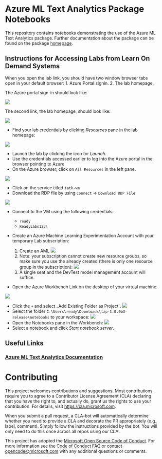 # Azure ML Text Analytics Package Notebooks

This repository contains notebooks demonstrating the use of the Azure ML Text Analytics package. Further documentation about the package can be found on the package [homepage](https://docs.microsoft.com/en-us/azure/machine-learning/service/reference-python-package-overview#azure-ml-package-for-text-analytics).

## Instructions for Accessing Labs from Learn On Demand Systems

When you open the lab link, you should have two window browser tabs open in your default browser: 1. Azure Portal signin. 2. The lab homepage.

The Azure portal sign-in should look like:

![](imgs/lab-portal-signin.PNG)

The second link, the lab homepage, should look like:

![](imgs/lods-start.PNG)

- Find your lab credentials by clicking _Resources_ pane in the lab homepage:

![](imgs/lods-credentials.PNG)

- Launch the lab by clicking the icon for _Launch_.
- Use the  credentials accessed earlier to log into the Azure portal in the browser pointing to Azure
- On the Azure browser, click on `All Resources` in the left pane.

![](imgs/lods-all-services.PNG)
- Click on the service titled `tatk-vm`
- Download the RDP file by using `Connect` -> `Download RDP File` 

![](imgs/lods-RDP-download.PNG)

- Connect to the VM using the following credentials:
    * `ready`
    * `ReadyLabs123!`
- Create an Azure Machine Learning Experimentation Account with your temporary Lab subscription:

    1. Create an AML 
    ![](imgs/aml-create-experimentation.PNG)
    1. Note: your subscription cannot create new resource groups, so make sure you use the already created (there is only one resource group in the subscription):
    ![](imgs/aml-settings.PNG)
    1. A single seat and the DevTest model management account will suffice.

- Open the Azure Workbench Link on the desktop of your virtual machine:

![](imgs/vm-desktop.PNG)

- Click the `+` and select _Add Existing Folder as Project`.
![](imgs/aml-add-folder.PNG)
- Select the folder `C:\Users\ready\Downloads\tap-1.0.0b3-release\notebooks` to your workspace:
![](imgs/aml-select-folder.PNG)
- Open the Notebooks pane in the Workbench:
![](imgs/aml-start-server.PNG)
- Select a notebook and click _Start notebook server_.


## Useful Links

### [Azure ML Text Analytics Documentation](https://docs.microsoft.com/en-us/azure/machine-learning/service/reference-python-package-overview#azure-ml-package-for-text-analytics)

# Contributing

This project welcomes contributions and suggestions.  Most contributions require you to agree to a
Contributor License Agreement (CLA) declaring that you have the right to, and actually do, grant us
the rights to use your contribution. For details, visit https://cla.microsoft.com.

When you submit a pull request, a CLA-bot will automatically determine whether you need to provide
a CLA and decorate the PR appropriately (e.g., label, comment). Simply follow the instructions
provided by the bot. You will only need to do this once across all repos using our CLA.

This project has adopted the [Microsoft Open Source Code of Conduct](https://opensource.microsoft.com/codeofconduct/).
For more information see the [Code of Conduct FAQ](https://opensource.microsoft.com/codeofconduct/faq/) or
contact [opencode@microsoft.com](mailto:opencode@microsoft.com) with any additional questions or comments.
